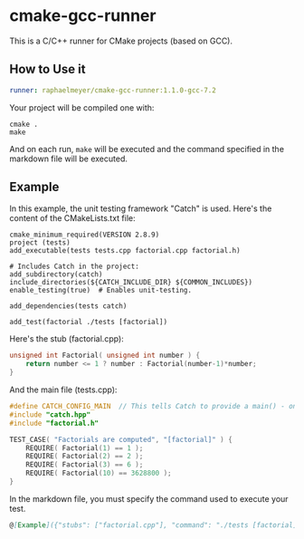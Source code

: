 # cmake-gcc-runner

This is a C/C++ runner for CMake projects (based on GCC).

## How to Use it

```yaml
runner: raphaelmeyer/cmake-gcc-runner:1.1.0-gcc-7.2
```

Your project will be compiled one with:

```
cmake .
make
```

And on each run, `make` will be executed and the command specified in the markdown file will be executed.

## Example

In this example, the unit testing framework "Catch" is used. Here's the content of the CMakeLists.txt file:

```
cmake_minimum_required(VERSION 2.8.9)
project (tests)
add_executable(tests tests.cpp factorial.cpp factorial.h)

# Includes Catch in the project:
add_subdirectory(catch)
include_directories(${CATCH_INCLUDE_DIR} ${COMMON_INCLUDES})
enable_testing(true)  # Enables unit-testing.

add_dependencies(tests catch)

add_test(factorial ./tests [factorial])
```

Here's the stub (factorial.cpp):

```C++
unsigned int Factorial( unsigned int number ) {
    return number <= 1 ? number : Factorial(number-1)*number;
}
```

And the main file (tests.cpp):

```C++
#define CATCH_CONFIG_MAIN  // This tells Catch to provide a main() - only do this in one cpp file
#include "catch.hpp"
#include "factorial.h"

TEST_CASE( "Factorials are computed", "[factorial]" ) {
    REQUIRE( Factorial(1) == 1 );
    REQUIRE( Factorial(2) == 2 );
    REQUIRE( Factorial(3) == 6 );
    REQUIRE( Factorial(10) == 3628800 );
}
```

In the markdown file, you must specify the command used to execute your test.

```markdown
@[Example]({"stubs": ["factorial.cpp"], "command": "./tests [factorial]"})
```
